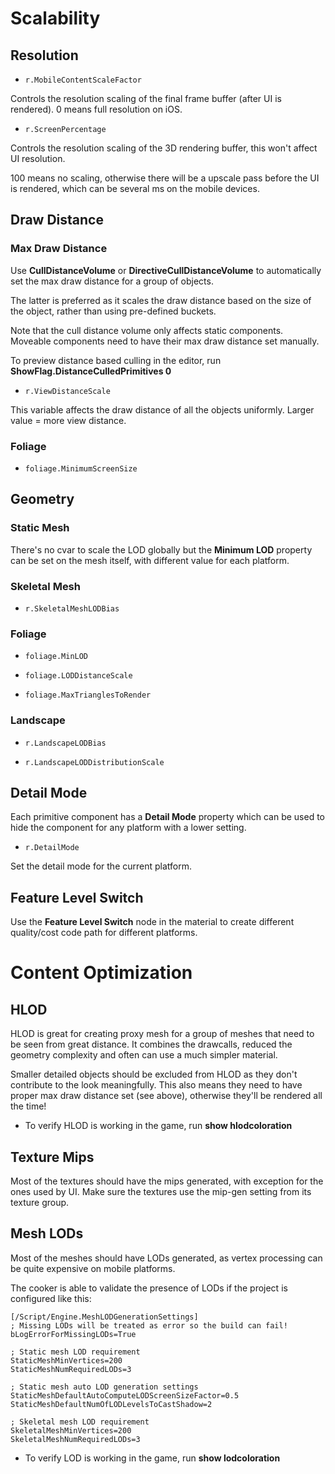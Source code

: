 # Scalability

## Resolution

* `r.MobileContentScaleFactor`

Controls the resolution scaling of the final frame buffer (after UI is rendered). 0 means full resolution on iOS.

* `r.ScreenPercentage`

Controls the resolution scaling of the 3D rendering buffer, this won't affect UI resolution. 

100 means no scaling, otherwise there will be a upscale pass before the UI is rendered, which can be several ms on the mobile devices.

## Draw Distance

### Max Draw Distance

Use **CullDistanceVolume** or **DirectiveCullDistanceVolume** to automatically set the max draw distance for a group of objects. 

The latter is preferred as it scales the draw distance based on the size of the object, rather than using pre-defined buckets.

Note that the cull distance volume only affects static components. Moveable components need to have their max draw distance set manually.

To preview distance based culling in the editor, run **ShowFlag.DistanceCulledPrimitives 0**

* `r.ViewDistanceScale`

This variable affects the draw distance of all the objects uniformly. Larger value = more view distance.

### Foliage

* `foliage.MinimumScreenSize`



## Geometry

### Static Mesh

There's no cvar to scale the LOD globally but the **Minimum LOD** property can be set on the mesh itself, with different value for each platform.

### Skeletal Mesh

* `r.SkeletalMeshLODBias`

### Foliage

* `foliage.MinLOD`

* `foliage.LODDistanceScale`

* `foliage.MaxTrianglesToRender`

### Landscape

* `r.LandscapeLODBias`

* `r.LandscapeLODDistributionScale`



## Detail Mode

Each primitive component has a **Detail Mode** property which can be used to hide the component for any platform with a lower setting.

* `r.DetailMode`

Set the detail mode for the current platform.

## Feature Level Switch

Use the **Feature Level Switch** node in the material to create different quality/cost code path for different platforms.

# Content Optimization

## HLOD

HLOD is great for creating proxy mesh for a group of meshes that need to be seen from great distance. It combines the drawcalls, reduced the geometry complexity and often can use a much simpler material.

Smaller detailed objects should be excluded from HLOD as they don't contribute to the look meaningfully. This also means they need to have proper max draw distance set (see above), otherwise they'll be rendered all the time!

 - To verify HLOD is working in the game, run **show hlodcoloration**

## Texture Mips

Most of the textures should have the mips generated, with exception for the ones used by UI. Make sure the textures use the mip-gen setting from its texture group.

## Mesh LODs

Most of the meshes should have LODs generated, as vertex processing can be quite expensive on mobile platforms. 

The cooker is able to validate the presence of LODs if the project is configured like this:

```
[/Script/Engine.MeshLODGenerationSettings]
; Missing LODs will be treated as error so the build can fail!
bLogErrorForMissingLODs=True

; Static mesh LOD requirement
StaticMeshMinVertices=200
StaticMeshNumRequiredLODs=3

; Static mesh auto LOD generation settings
StaticMeshDefaultAutoComputeLODScreenSizeFactor=0.5
StaticMeshDefaultNumOfLODLevelsToCastShadow=2

; Skeletal mesh LOD requirement
SkeletalMeshMinVertices=200
SkeletalMeshNumRequiredLODs=3
```

- To verify LOD is working in the game, run **show lodcoloration**
